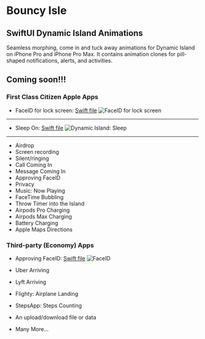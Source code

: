 # Bouncy Isle 
## SwiftUI Dynamic Island Animations
Seamless morphing, come in and tuck away animations for Dynamic Island on iPhone Pro and iPhone Pro Max. It contains animation clones for pill-shaped notifications, alerts, and activities. 


## Coming soon!!!

### First Class Citizen Apple Apps
- FaceID for lock screen: [Swift file]()
![FaceID for lock screen](https://github.com/amosgyamfi/dynamic-island-animations/blob/main/Img/dynamicIslandFaceID.gif)

---

- Sleep On: [Swift file]()
![Dynamic Island: Sleep](https://github.com/amosgyamfi/dynamic-island-animations/blob/main/Img/dynamicIslandSleep.gif)

---

- Airdrop 
- Screen recording
- Silent/ringing
- Call Coming In
- Message Coming In
- Approving FaceID 
- Privacy
- Music: Now Playing 
- FaceTime Bubbling
- Throw Timer into the Island
- Airpods Pro Charging
- Airpods Max Charging
- Battery Charging
- Apple Maps Directions

### Third-party (Economy) Apps
- Approving FaceID: 
[Swift file]()
![FaceID](https://github.com/amosgyamfi/dynamic-island-animations/blob/main/Img/dynamicIslandFaceID.gif)

- Uber Arriving
- Lyft Arriving
- Flighty: Airplane Landing
- StepsApp: Steps Counting
- An upload/download file or data 
- Many More...

